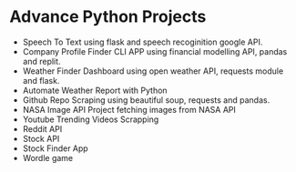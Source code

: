 # Advance Python Projects

- Speech To Text using flask and speech recoginition google API.
- Company Profile Finder CLI APP using financial modelling API, pandas and replit.
- Weather Finder Dashboard using open weather API, requests module and flask.
- Automate Weather Report with Python
- Github Repo Scraping using beautiful soup, requests and pandas.
- NASA Image API Project fetching images from NASA API
- Youtube Trending Videos Scrapping
- Reddit API
- Stock API
- Stock Finder App
- Wordle game

 
